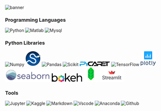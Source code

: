 ![banner](https://github.com/AlbaBoga/AlbaBoga/blob/main/grafico.gif)

### Programming Languages

<img src="https://cdn.jsdelivr.net/gh/devicons/devicon/icons/python/python-original-wordmark.svg" alt="Python" width="50">    <img src="https://cdn.jsdelivr.net/gh/devicons/devicon/icons/matlab/matlab-original.svg" alt="Matlab" width="50">    <img src="https://cdn.jsdelivr.net/gh/devicons/devicon/icons/mysql/mysql-original-wordmark.svg" alt="Mysql" width="50">

### Python Libraries

<img src="https://cdn.jsdelivr.net/gh/devicons/devicon/icons/numpy/numpy-original-wordmark.svg" alt="Numpy" width="70">    <img src="https://github.com/AlbaBoga/AlbaBoga/blob/main/SCIPY_2.svg" alt="Scipy" width="50">    <img src="https://cdn.jsdelivr.net/gh/devicons/devicon/icons/pandas/pandas-original-wordmark.svg" alt="Pandas" width="50">    <img src="https://upload.wikimedia.org/wikipedia/commons/0/05/Scikit_learn_logo_small.svg" alt="Scikit" width="100">    <img src="https://github.com/AlbaBoga/AlbaBoga/blob/main/logo.png" alt="Pycaret" width="100">     <img src="https://cdn.jsdelivr.net/gh/devicons/devicon/icons/tensorflow/tensorflow-original.svg" alt="TensorFlow" width="50">    <img src="https://github.com/AlbaBoga/AlbaBoga/blob/main/plot_ly-official.svg" alt="Plotly" width="50">    <img src="https://github.com/AlbaBoga/AlbaBoga/blob/main/logo-wide-lightbg.svg" alt="Seaborn" width="150">    <img src="https://github.com/AlbaBoga/AlbaBoga/blob/main/bokeh-logo.svg" alt="Bokeh" width="100">    <img src="https://github.com/AlbaBoga/AlbaBoga/blob/main/folium_logo.jpg" alt="Folium" width="50">    <img src="https://github.com/AlbaBoga/AlbaBoga/blob/main/streamlit-logo-primary-colormark-darktext.png" alt="Streamlit" width="80">

### Tools

<img src="https://cdn.jsdelivr.net/gh/devicons/devicon/icons/jupyter/jupyter-original-wordmark.svg" alt="Jupyter" width="50">    <img src="https://cdn.jsdelivr.net/gh/devicons/devicon/icons/kaggle/kaggle-original-wordmark.svg" alt="Kaggle" width="50">    <img src="https://cdn.jsdelivr.net/gh/devicons/devicon/icons/markdown/markdown-original.svg" alt="Markdown" width="50">    <img src="https://cdn.jsdelivr.net/gh/devicons/devicon/icons/vscode/vscode-original-wordmark.svg" alt="Vscode" width="50">    <img src="https://cdn.jsdelivr.net/gh/devicons/devicon/icons/anaconda/anaconda-original-wordmark.svg" alt="Anaconda" width="50">    <img src="https://cdn.jsdelivr.net/gh/devicons/devicon/icons/github/github-original-wordmark.svg" alt="Github" width="50">
          
          
          
          
          
